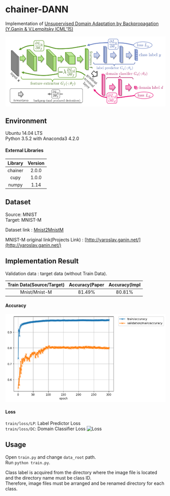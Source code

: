 # chainer-DANN
Implementation of [Unsupervised Domain Adaptation by Backpropagation (Y.Ganin & V.Lempitsky ICML'15)](http://sites.skoltech.ru/compvision/projects/grl/)

![DANN](./architecture.png)

## Environment

Ubuntu 14.04 LTS
<br>
Python 3.5.2 with Anaconda3 4.2.0
#### External Libraries
|Library  |Version| 
|:-------:|:-----:|
|chainer  |2.0.0  |
|cupy     |1.0.0  |
|numpy    |1.14   |



## Dataset
Source: MNIST
<br>
Target: MNIST-M

Dataset link : [Mnist2MnistM](https://www.dropbox.com/s/grg991r6bxy51p5/Mnist2MnistM.zip?dl=0)

MNIST-M original link(Projects Link) : [http://yaroslav.ganin.net/](http://yaroslav.ganin.net/)

## Implementation Result
Validation data : target data (without Train Data).

|Train Data(Source/Target)|Accuracy(Paper|Accuracy(Impl| 
|:-----------------------:|:------------:|:-----------:| 
|Mnist/Mnist-M            |81.49\%       |80.81\%      |

#### Accuracy
![Accuracy](./accuracy_md.png)

#### Loss
```train/loss/LP```: Label Predictor Loss
<br>
```train/loss/DC```: Domain Classifier Loss
![Loss](./loss_md.png)



## Usage
Open ```train.py``` and change ```data_root``` path.
<br>
Run ```python train.py```.

Class label is acquired from the directory where the image file is located and the directory name must be class ID. <br>
Therefore, image files must be arranged and be renamed directory for each class.

